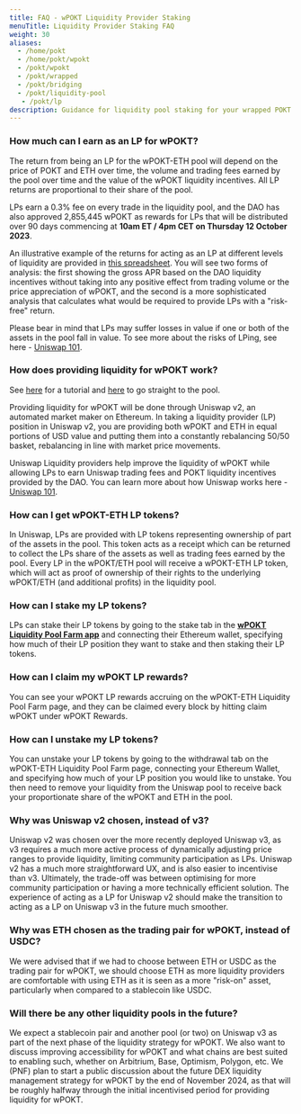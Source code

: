 ```yaml
---
title: FAQ - wPOKT Liquidity Provider Staking 
menuTitle: Liquidity Provider Staking FAQ
weight: 30
aliases:
  - /home/pokt
  - /home/pokt/wpokt
  - /pokt/wpokt
  - /pokt/wrapped
  - /pokt/bridging
  - /pokt/liquidity-pool
   - /pokt/lp
description: Guidance for liquidity pool staking for your wrapped POKT.
---
```


### How much can I earn as an LP for wPOKT?
The return from being an LP for the wPOKT-ETH pool will depend on the price of POKT and ETH over time, the volume and trading fees earned by the pool over time and the value of the wPOKT liquidity incentives. All LP returns are proportional to their share of the pool.

LPs earn a 0.3% fee on every trade in the liquidity pool, and the DAO has also approved 2,855,445 wPOKT as rewards for LPs that will be distributed over 90 days commencing at **10am ET / 4pm CET on Thursday 12 October 2023**.

An illustrative example of the returns for acting as an LP at different levels of liquidity are provided in [this spreadsheet](https://docs.google.com/spreadsheets/d/1rYnm7YBuj_b3Q9Ze8dAK-A6u6R149aadZEaYiyw9g5o/edit#gid=2001861994). You will see two forms of analysis: the first showing the gross APR based on the DAO liquidity incentives without taking into any positive effect from trading volume or the price appreciation of wPOKT, and the second is a more sophisticated analysis that calculates what would be required to provide LPs with a "risk-free" return. 

Please bear in mind that LPs may suffer losses in value if one or both of the assets in the pool fall in value. To see more about the risks of LPing, see here - [Uniswap 101](https://blog.uniswap.org/what-is-uniswap).

### How does providing liquidity for wPOKT work?

See [here](https://docs.pokt.network/pokt/wpokt/lpstaking-tutorial/) for a tutorial and [here](https://v2.info.uniswap.org/pair/0xa7fd8ff8f4cada298286d3006ee8f9c11e2ff84e) to go straight to the pool. 

Providing liquidity for wPOKT will be done through Uniswap v2, an automated market maker on Ethereum. In taking a liquidity provider (LP) position in Uniswap v2, you are providing both wPOKT and ETH in equal portions of USD value and putting them into a constantly rebalancing 50/50 basket, rebalancing in line with market price movements. 

Uniswap Liquidity providers help improve the liquidity of wPOKT while allowing LPs to earn Uniswap trading fees and POKT liquidity incentives provided by the DAO. You can learn more about how Uniswap works here - [Uniswap 101](https://blog.uniswap.org/what-is-uniswap).

### How can I get wPOKT-ETH LP tokens?

In Uniswap, LPs are provided with LP tokens representing ownership of part of the assets in the pool. This token acts as a receipt which can be returned to collect the LPs share of the assets as well as trading fees earned by the pool. Every LP in the wPOKT/ETH pool will receive a wPOKT-ETH LP token, which will act as proof of ownership of their rights to the underlying wPOKT/ETH (and additional profits) in the liquidity pool.

### How can I stake my LP tokens? 

LPs can stake their LP tokens by going to the stake tab in the **[wPOKT Liquidity Pool Farm app](https://stake.wpokt.network/)** and connecting their Ethereum wallet, specifying how much of their LP position they want to stake and then staking their LP tokens. 

### How can I claim my wPOKT LP rewards?

You can see your wPOKT LP rewards accruing on the wPOKT-ETH Liquidity Pool Farm page, and they can be claimed every block by hitting claim wPOKT under wPOKT Rewards.

### How can I unstake my LP tokens?

You can unstake your LP tokens by going to the withdrawal tab on the wPOKT-ETH Liquidity Pool Farm page, connecting your Ethereum Wallet, and specifying how much of your LP position you would like to unstake. You then need to remove your liquidity from the Uniswap pool to receive back your proportionate share of the wPOKT and ETH in the pool.

### Why was Uniswap v2 chosen, instead of v3? 

Uniswap v2 was chosen over the more recently deployed Uniswap v3, as v3 requires a much more active process of dynamically adjusting price ranges to provide liquidity, limiting community participation as LPs. Uniswap v2 has a much more straightforward UX, and is also easier to incentivise than v3. Ultimately, the trade-off was between optimising for more community participation or having a more technically efficient solution. The experience of acting as a LP for Uniswap v2 should make the transition to acting as a LP on Uniswap v3 in the future much smoother. 

### Why was ETH chosen as the trading pair for wPOKT, instead of USDC? 

We were advised that if we had to choose between ETH or USDC as the trading pair for wPOKT, we should choose ETH as more liquidity providers are comfortable with using ETH as it is seen as a more "risk-on" asset, particularly when compared to a stablecoin like USDC. 

### Will there be any other liquidity pools in the future? 

We expect a stablecoin pair and another pool (or two) on Uniswap v3 as part of the next phase of the liquidity strategy for wPOKT. We also want to discuss improving accessibility for wPOKT and what chains are best suited to enabling such, whether on Arbitrium, Base, Optimism, Polygon, etc. We (PNF) plan to start a public discussion about the future DEX liquidity management strategy for wPOKT by the end of November 2024, as that will be roughly halfway through the initial incentivised period for providing liquidity for wPOKT. 

